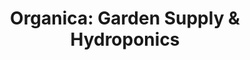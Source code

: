 ---
title: "Organica: Garden Supply & Hydroponics"
url: /albany/organica-garden-supply-und-hydroponics/
shop: Allgemein
---